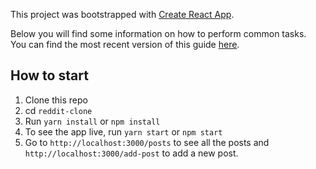 This project was bootstrapped with [Create React App](https://github.com/facebookincubator/create-react-app).

Below you will find some information on how to perform common tasks.<br>
You can find the most recent version of this guide [here](https://github.com/facebookincubator/create-react-app/blob/master/packages/react-scripts/template/README.md).


## How to start

1. Clone this repo
2. cd `reddit-clone`
3. Run `yarn install` or `npm install`
4. To see the app live, run `yarn start` or `npm start`
5. Go to `http://localhost:3000/posts` to see all the posts and `http://localhost:3000/add-post` to add a new post.
